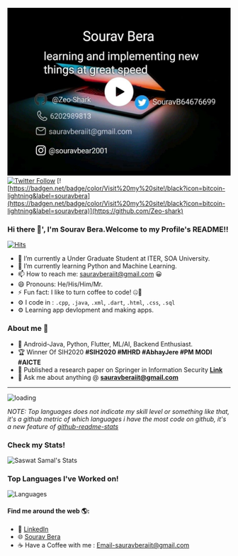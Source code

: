 ![Sourav Bera](https://github.com/Zeo-shark/Zeo-shark/blob/master/My%20Links.jpg?s=50)
[![Twitter Follow](https://badgen.net/twitter/follow/SouravB64676699)](https://twitter.com/SouravB64676699)
[![https://badgen.net/badge/color/Visit%20my%20site!/black?icon=bitcoin-lightning&label=souravbera](https://badgen.net/badge/color/Visit%20my%20site!/black?icon=bitcoin-lightning&label=souravbera)](https://github.com/Zeo-shark)
   
### Hi there 👋', I'm Sourav Bera.Welcome to my Profile's README!!     
    
[![Hits](https://profile-counter.glitch.me/saswatsamal/count.svg)](http://saswatsamal.me)
- 🔭 I’m currently a Under Graduate Student at ITER, SOA University.
- 🌱 I’m currently learning Python and Machine Learning.
- 📫 How to reach me: sauravberaiit@gmail.com 😀
- 😄 Pronouns: He/His/Him/Mr.
- ⚡ Fun fact: I like to turn coffee to code! 🤐😬
- ⚙️ I code in : `.cpp`, `.java`, `.xml`, `.dart`, `.html`, `.css`, `.sql`
- ⚙️ Learning app devlopment and making apps.

### About me :eyes:

- :dart: Android-Java, Python, Flutter, ML/AI, Backend Enthusiast.    
- :trophy: Winner Of SIH2020   **#SIH2020 #MHRD #AbhayJere #PM MODI #AICTE** 
- 📜 Published a research paper on Springer in Information Security **[Link](https://link.springer.com/chapter/10.1007/978-981-15-6202-0_65)** 
- :e-mail: Ask me about anything @ **[sauravberaiit@gmail.com](sauravberiit@gmail.com)**
---
                                  
![loading](https://github.githubassets.com/images/spinners/octocat-spinner-64.gif)
                                  
*NOTE: Top languages does not indicate my skill level or something like that, it's a github metric of which languages i have the most code on github, it's a new feature of [github-readme-stats](https://github.com/Zeo-shark/Zeo-shark)*
                             
### Check my Stats!
 ![Saswat Samal's Stats](https://github-readme-stats.vercel.app/api?username=Zeo-shark&show_icons=true&theme=chartreuse-dark)
<!--[![Sourav Bera's DEV Profile](https://d2fltix0v2e0sb.cloudfront.net/dev-badge.svg)](https://dev.to/zeoshark)-->
### Top Languages I've Worked on!
![Languages](https://github-readme-stats.anuraghazra1.vercel.app/api/top-langs/?username=Zeo-shark&layout=compact&theme=chartreuse-dark)

#### Find me around the web 🌎:
- 💼 <a href="https://www.linkedin.com/in/sourav-bera-a61186195/">LinkedIn</a>
- 🌐 <a href="souravberacv.ml">Sourav Bera</a>
- ☕ Have a Coffee with me : Email-sauravberaiit@gmail.com
